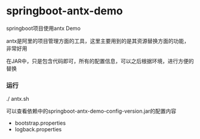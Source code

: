 # springboot-antx-demo
springboot项目使用antx Demo

antx是阿里的项目管理方面的工具，这里主要用到的是其资源替换方面的功能，非常好用

在JAR中，只是包含代码即可，所有的配置信息，可以之后根据环境，进行方便的替换

### 运行
./ antx.sh

可以查看依赖中的springboot-antx-demo-config-version.jar的配置内容

* bootstrap.properties
* logback.properties